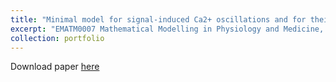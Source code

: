 ```yaml
---
title: "Minimal model for signal-induced Ca2+ oscillations and for their frequency encoding through protein phosphorylation: A critical model comparison and dynamics analysis"
excerpt: "EMATM0007 Mathematical Modelling in Physiology and Medicine, 2021"
collection: portfolio
---
```


Download paper [here](http://vedang-joshi.github.io/files/complex_networks_presentation_Vedang_Joshi_recorded.pptx)<br/>

